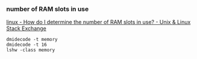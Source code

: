 ### number of RAM slots in use


[linux - How do I determine the number of RAM slots in use? - Unix &amp; Linux Stack Exchange](https://unix.stackexchange.com/questions/33249/how-do-i-determine-the-number-of-ram-slots-in-use "linux - How do I determine the number of RAM slots in use? - Unix &amp; Linux Stack Exchange")




```shell
dmidecode -t memory
dmidecode -t 16
lshw -class memory
```
